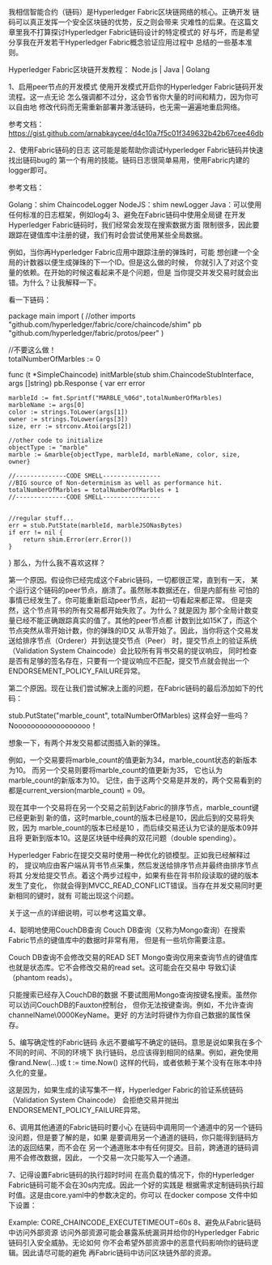我相信智能合约（链码）是Hyperledger Fabric区块链网络的核心。正确开发 链码可以真正发挥一个安全区块链的优势，反之则会带来 灾难性的后果。在这篇文章里我不打算探讨Hyperledger Fabric链码设计的特定模式的 好与坏，而是希望分享我在开发若干Hyperledger Fabric概念验证应用过程中 总结的一些基本准则。

Hyperledger Fabric区块链开发教程： Node.js | Java | Golang

1、启用peer节点的开发模式
使用开发模式开启你的Hyperledger Fabric链码开发流程。这一点无论 怎么强调都不过分，这会节省你大量的时间和精力，因为你可以自由地 修改代码而无需重新部署并激活链码，也无需一遍遍地重启网络。

参考文档：https://gist.github.com/arnabkaycee/d4c10a7f5c01f349632b42b67cee46db

2、使用Fabric链码的日志
这可能是能帮助你调试Hyperledger Fabric链码并快速找出链码bug的 第一个有用的技能。链码日志很简单易用，使用Fabric内建的logger即可。

参考文档：

Golang：shim ChaincodeLogger
NodeJS：shim newLogger
Java：可以使用任何标准的日志框架，例如log4j
3、避免在Fabric链码中使用全局键
在开发Hyperledger Fabric链码时，我们经常会发现在搜索数据方面 限制很多，因此要跟踪在键值库中注册的键，我们有时会尝试使用某些全局数据。

例如，当你再Hyperledger Fabric应用中跟踪注册的弹珠时，可能 想创建一个全局的计数器以便生成弹珠的下一个ID。但是这么做的时候， 你就引入了对这个变量的依赖。在开始的时候这看起来不是个问题，但是 当你提交并发交易时就会出错。为什么？让我解释一下。

看一下链码：

package main
import (
	//other imports
	"github.com/hyperledger/fabric/core/chaincode/shim"
  	 pb "github.com/hyperledger/fabric/protos/peer"
)

//不要这么做！	
totalNumberOfMarbles := 0

func (t *SimpleChaincode) initMarble(stub shim.ChaincodeStubInterface, args []string) pb.Response {
    var err error
    
	marbleId := fmt.Sprintf("MARBLE_%06d",totalNumberOfMarbles)
	marbleName := args[0]
	color := strings.ToLower(args[1])
	owner := strings.ToLower(args[3])
	size, err := strconv.Atoi(args[2])
	
	//other code to initialize
	objectType := "marble"
	marble := &marble{objectType, marbleId, marbleName, color, size, owner}
	
	//--------------CODE SMELL----------------
	//BIG source of Non-determinism as well as performance hit.
	totalNumberOfMarbles = totalNumberOfMarbles + 1 
	//--------------CODE SMELL----------------
	

	//regular stuff...		
	err = stub.PutState(marbleId, marbleJSONasBytes)
	if err != nil {
		return shim.Error(err.Error())
	}
}
那么，为什么我不喜欢这样？

第一个原因。假设你已经完成这个Fabric链码，一切都很正常，直到有一天， 某个运行这个链码的peer节点，崩溃了。虽然账本数据还在，但是内部有些 可怕的事情已经发生了。你可能重新启动peer节点，起初一切看起来都正常。 但是突然，这个节点背书的所有交易都开始失败了。为什么？就是因为 那个全局计数变量已经不能正确跟踪真实的值了。其他的peer节点都 计数到比如15K了，而这个节点突然从零开始计数，你的弹珠的ID又 从零开始了。因此，当你将这个交易发送给排序节点（Orderer）并到达提交节点（Peer） 时，提交节点上的验证系统（Validation System Chaincode）会比较所有背书交易的提议响应， 同时检查是否有足够的签名存在，只要有一个提议响应不匹配，提交节点就会抛出一个 ENDORSEMENT_POLICY_FAILURE异常。

第二个原因。现在让我们尝试解决上面的问题，在Fabric链码的最后添加如下的代码：

stub.PutState("marble_count", totalNumberOfMarbles)
这样会好一些吗？Noooooooooooooooooo！

想象一下，有两个并发交易都试图插入新的弹珠。

例如，一个交易要将marble_count的值更新为34，marble_count状态的新版本为10。 而另一个交易则要将marble_count的值更新为35， 它也认为marble_count的新版本为10。 记住，由于这两个交易是并发的，两个交易看到的都是current_version(marble_count) = 09。

现在其中一个交易将在另一个交易之前到达Fabric的排序节点，marble_count键已经更新到 新的值，这时marble_count的版本已经是10，因此后到的交易将失败，因为 marble_count的版本已经是10 ，而后续交易还认为它读的是版本09并且将 更新到版本10。这是区块链中经典的双花问题（double spending）。

Hyperledger Fabric在提交交易时使用一种优化的锁模型。正如我已经解释过的， 提议响应由客户端从背书节点采集，然后发送给排序节点并最终由排序节点将其 分发给提交节点。着这个两步过程中，如果有些在背书阶段读取的键的版本发生了变化， 你就会得到MVCC_READ_CONFLICT错误。当存在并发交易同时更新相同的键时，就有 可能出现这个问题。

关于这一点的详细说明，可以参考这篇文章。

4、聪明地使用CouchDB查询
Couch DB查询（又称为Mongo查询）在搜索Fabric节点的键值库中的数据时非常有用， 但是有一些坑你需要注意。

Couch DB查询不会修改交易的READ SET
Mongo查询仅用来查询节点的键值库也就是状态库。它不会修改交易的read set。这可能会在交易中 导致幻读（phantom reads）。

只能搜索已经存入CouchDB的数据
不要试图用Mongo查询按键名搜索。虽然你可以访问CouchDB的Fauxton控制台， 但你无法按键查询。例如，不允许查询channelName\0000KeyName。更好 的方法时将键作为你自己数据的属性保存。

5、编写确定性的Fabric链码
永远不要编写不确定的链码。意思是说如果我在多个不同的时间、不同的环境下 执行链码，总应该得到相同的结果。例如，避免使用像rand.New(...)或 t := time.Now() 这样的代码，或者依赖于某个没有在账本中持久化的变量。

这是因为，如果生成的读写集不一样，Hyperledger Fabric的验证系统链码（Validation System Chaincode） 会拒绝交易并抛出ENDORSEMENT_POLICY_FAILURE异常。

6、调用其他通道的Fabric链码时要小心
在链码中调用同一个通道中的另一个链码没问题，但是要了解的是，如果 是要调用另一个通道的链码，你只能得到链码方法的返回结果，而不会在 另一个通道账本中有任何提交。目前，跨通道的链码调用不会修改数据，因此， 一个交易一次只能写入一个通道。

7、记得设置Fabric链码的执行超时时间
在高负载的情况下，你的Hyperledger Fabric链码可能不会在30s内完成。因此一个好的实践是 根据需求定制链码执行超时值。这是由core.yaml中的参数决定的。你可以 在docker compose 文件中如下设置：

Example: CORE_CHAINCODE_EXECUTETIMEOUT=60s
8、避免从Fabric链码中访问外部资源
访问外部资源可能会暴露系统漏洞并给你的Hyperledger Fabric链码引入安全威胁。无论如何 你不会希望外部资源中的恶意代码影响你的链码逻辑。因此请尽可能的避免 再Fabric链码中访问区块链外部的资源。